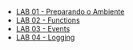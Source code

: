 ﻿- [LAB 01 - Preparando o Ambiente](./LAB01/LAB01.md)
- [LAB 02 - Functions](./LAB02/LAB02.md)
- [LAB 03 - Events](/LAB03/LAB03.md)
- [LAB 04 - Logging](/LAB04/LAB04.md)

